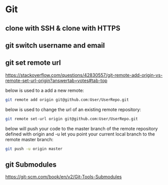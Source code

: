 # Git

## clone with SSH & clone with HTTPS

## git switch username and email

## git set remote url

https://stackoverflow.com/questions/42830557/git-remote-add-origin-vs-remote-set-url-origin?answertab=votes#tab-top

below is used to a add a new remote:

```bash
git remote add origin git@github.com:User/UserRepo.git
```

below is used to change the url of an existing remote repository:

```bash
git remote set-url origin git@github.com:User/UserRepo.git
```

below will push your code to the master branch of the remote repository defined with origin and -u let you point your current local branch to the remote master branch:

```bash
git push -u origin master
```

## git Submodules
https://git-scm.com/book/en/v2/Git-Tools-Submodules